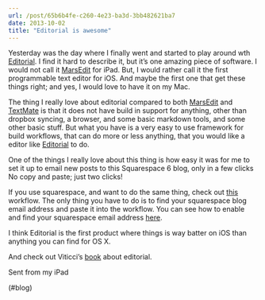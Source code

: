 ```yaml
---
url: /post/65b6b4fe-c260-4e23-ba3d-3bb482621ba7
date: 2013-10-02
title: "Editorial is awesome"
---
```


Yesterday was the day where I finally went and started to play around wth [Editorial][1]. I find it hard to describe it, but it&#8217;s one amazing piece of software. I would not call it [MarsEdit][2] for iPad. But, I would rather call it the first programmable text editor for iOS. And maybe the first one that get these things right; and yes, I would love to have it on my Mac.



The thing I really love about editorial compared to both [MarsEdit][2] and [TextMate][3] is that it does not have build in support for anything, other than dropbox syncing, a browser, and some basic markdown tools, and some other basic stuff. But what you have is a very easy to use framework for build workflows, that can do more or less anything, that you would like a editor like [Editorial][1] to do.



One of the things I really love about this thing is how easy it was for me to set it up to email new posts to this Squarespace 6 blog, only in a few clicks No copy and paste; just two clicks!



If you use squarespace, and want to do the same thing, check out [this][4] workflow. The only thing you have to do is to find your squarespace blog email address and paste it into the workflow. You can see how to enable and find your squarespace email address [here][5].



I think Editorial is the first product where things is way batter on iOS than anything you can find for OS X.



And check out Viticci&#8217;s [book][6] about editorial.



Sent from my iPad



(#blog)



 [1]: http://omz-software.com/editorial/

 [2]: http://www.red-sweater.com/marsedit/

 [3]: http://macromates.com/

 [4]: http://editorial-app.appspot.com/workflow/4970737450352640/GER0aYUXXaU

 [5]: http://help.squarespace.com/customer/portal/articles/754734-can-i-post-to-my-blog-via-email-

 [6]: http://www.macstories.net/news/introducing-writing-on-the-ipad-text-automation-with-editorial/